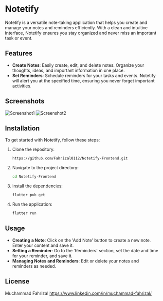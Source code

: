 # Notetify

Notetify is a versatile note-taking application that helps you create and manage your notes and reminders efficiently. With a clean and intuitive interface, Notetify ensures you stay organized and never miss an important task or event.

## Features

- **Create Notes**: Easily create, edit, and delete notes. Organize your thoughts, ideas, and important information in one place.
- **Set Reminders**: Schedule reminders for your tasks and events. Notetify will alert you at the specified time, ensuring you never forget important activities.

## Screenshots

![Screenshot1](path_to_screenshot1)
![Screenshot2](path_to_screenshot2)

## Installation

To get started with Notetify, follow these steps:

1. Clone the repository:
    ```sh
    https://github.com/Fahrizal0112/Notetify-Frontend.git
    ```

2. Navigate to the project directory:
    ```sh
    cd Notetify-Frontend
    ```

3. Install the dependencies:
    ```sh
    flutter pub get
    ```

4. Run the application:
    ```sh
    flutter run
    ```

## Usage

- **Creating a Note**: Click on the 'Add Note' button to create a new note. Enter your content and save it.
- **Setting a Reminder**: Go to the 'Reminders' section, set the date and time for your reminder, and save it.
- **Managing Notes and Reminders**: Edit or delete your notes and reminders as needed.

## License
Muchammad Fahrizal
https://www.linkedin.com/in/muchammad-fahrizal/
